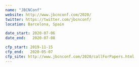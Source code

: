 ```yaml
---
name: "JBCNConf"
website: http://www.jbcnconf.com/2020/
twitter: https://twitter.com/jbcnconf/
location: Barcelona, Spain

date_start: 2020-07-06
date_end:   2020-07-08

cfp_start: 2019-11-15
cfp_end:   2020-05-07
cfp_site: http://www.jbcnconf.com/2020/callForPapers.html
---
```

